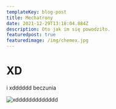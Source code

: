 ```yaml
---
templateKey: blog-post
title: Mechatrony
date: 2021-12-29T13:18:04.884Z
description: Oto jak im się powodziło.
featuredpost: true
featuredimage: /img/chemex.jpg
---
```

# XD

i xdddddd beczunia

![xddddddddddddd](/img/products-grid2.jpg "dddddddd")